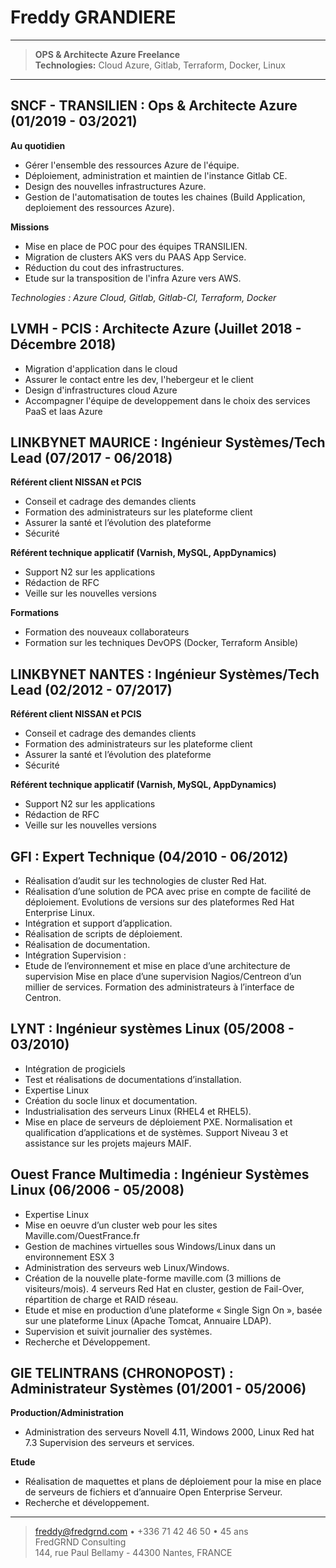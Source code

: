 # Freddy GRANDIERE

----

> **OPS & Architecte Azure Freelance**\
> **Technologies:** Cloud Azure, Gitlab, Terraform, Docker, Linux 

----

## SNCF - TRANSILIEN : Ops & Architecte Azure (01/2019 - 03/2021)

**Au quotidien**

* Gérer l'ensemble des ressources Azure de l'équipe.
* Déploiement, administration et maintien de l'instance Gitlab CE.
* Design des nouvelles infrastructures Azure.
* Gestion de l'automatisation de toutes les chaines (Build Application, deploiement des ressources Azure).

**Missions**

* Mise en place de POC pour des équipes TRANSILIEN.
* Migration de clusters AKS vers du PAAS App Service.
* Réduction du cout des infrastructures.
* Etude sur la transposition de l'infra Azure vers AWS.

*Technologies : Azure Cloud, Gitlab, Gitlab-CI, Terraform, Docker*

## LVMH - PCIS : Architecte Azure (Juillet 2018 - Décembre 2018)

* Migration d'application dans le cloud
* Assurer le contact entre les dev, l'hebergeur et le client
* Design d'infrastructures cloud Azure
* Accompagner l'équipe de developpement dans le choix des services PaaS et Iaas Azure

## LINKBYNET MAURICE : Ingénieur Systèmes/Tech Lead (07/2017 - 06/2018)

**Référent client NISSAN et PCIS**

* Conseil et cadrage des demandes clients
* Formation des administrateurs sur les plateforme client
* Assurer la santé et l’évolution des plateforme
* Sécurité

**Référent technique applicatif (Varnish, MySQL, AppDynamics)**

* Support N2 sur les applications
* Rédaction de RFC
* Veille sur les nouvelles versions

**Formations**

* Formation des nouveaux collaborateurs
* Formation sur les techniques DevOPS (Docker, Terraform Ansible)

## LINKBYNET NANTES : Ingénieur Systèmes/Tech Lead (02/2012 - 07/2017)

**Référent client NISSAN et PCIS**

* Conseil et cadrage des demandes clients
* Formation des administrateurs sur les plateforme client
* Assurer la santé et l’évolution des plateforme
* Sécurité

**Référent technique applicatif (Varnish, MySQL, AppDynamics)**

* Support N2 sur les applications
* Rédaction de RFC
* Veille sur les nouvelles versions

## GFI : Expert Technique (04/2010 - 06/2012)

* Réalisation d’audit sur les technologies de cluster Red Hat.
* Réalisation d’une solution de PCA avec prise en compte de facilité de déploiement. Evolutions de versions sur des plateformes Red Hat Enterprise Linux.
* Intégration et support d’application.
* Réalisation de scripts de déploiement.
* Réalisation de documentation.
* Intégration Supervision :
* Etude de l’environnement et mise en place d’une architecture de supervision Mise en place d’une supervision Nagios/Centreon d’un millier de services. Formation des administrateurs à l’interface de Centron.

## LYNT : Ingénieur systèmes Linux (05/2008 - 03/2010)

* Intégration de progiciels
* Test et réalisations de documentations d’installation.
* Expertise Linux
* Création du socle linux et documentation.
* Industrialisation des serveurs Linux (RHEL4 et RHEL5).
* Mise en place de serveurs de déploiement PXE. Normalisation et qualification d’applications et de systèmes. Support Niveau 3 et assistance sur les projets majeurs MAIF.

## Ouest France Multimedia : Ingénieur Systèmes Linux (06/2006 - 05/2008)

* Expertise Linux
* Mise en oeuvre d’un cluster web pour les sites Maville.com/OuestFrance.fr
* Gestion de machines virtuelles sous Windows/Linux dans un environnement ESX 3
* Administration des serveurs web Linux/Windows.
* Création de la nouvelle plate-forme maville.com (3 millions de visiteurs/mois). 4 serveurs Red Hat en cluster, gestion de Fail-Over, répartition de charge et RAID réseau.
* Etude et mise en production d’une plateforme « Single Sign On », basée sur une plateforme Linux (Apache Tomcat, Annuaire LDAP).
* Supervision et suivit journalier des systèmes.
* Recherche et Développement.

## GIE TELINTRANS (CHRONOPOST) : Administrateur Systèmes (01/2001 - 05/2006)

**Production/Administration**

* Administration des serveurs Novell 4.11, Windows 2000, Linux Red hat 7.3 Supervision des serveurs et services.

**Etude**

* Réalisation de maquettes et plans de déploiement pour la mise en place de serveurs de fichiers et d’annuaire Open Enterprise Serveur.
* Recherche et développement.

----

> <freddy@fredgrnd.com> • +336 71 42 46 50 • 45 ans\
> FredGRND Consulting\
>  144, rue Paul Bellamy - 44300 Nantes, FRANCE

